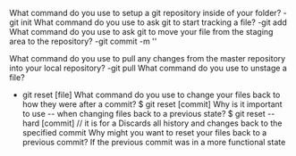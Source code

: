 What command do you use to setup a git repository inside of your folder? 
 -git init
What command do you use to ask git to start tracking a file? -git add
What command do you use to ask git to move your file from the staging area to the repository? -git commit -m ''

What command do you use to pull any changes from the master repository into your local repository?
-git pull 
What command do you use to unstage a file?
 - git reset [file]
What command do you use to change your files back to how they were after a commit? $ git reset [commit]
Why is it important to use -- when changing files back to a previous state? $ git reset --hard [commit] // it is for a Discards all history and changes back to the specified commit
Why might you want to reset your files back to a previous commit? If the previous commit was in a more functional state
